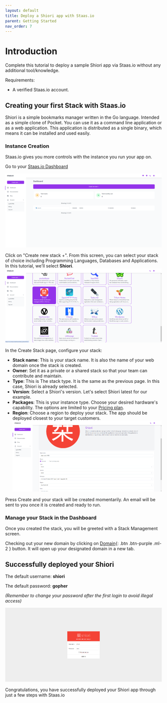 ```yaml
---
layout: default
title: Deploy a Shiori app with Staas.io
parent: Getting Started
nav_order: 7
---
```


# Introduction
Complete this tutorial to deploy a sample Shiori app via Staas.io without any additional tool/knowledge.

Requirements:
- A verified Staas.io account.

## Creating your first Stack with Staas.io

Shiori is a simple bookmarks manager written in the Go language. Intended as a simple clone of Pocket. You can use it as a command line application or as a web application. This application is distributed as a single binary, which means it can be installed and used easily.

### Instance Creation
Staas.io gives you more controls with the instance you run your app on.

Go to your [Staas.io Dashboard](https://www.staas.io/dashboard?utm_source=docs)

![](../../assets/images/getting-started/staas-dashboard.png)

Click on "Create new stack +".
From this screen, you can select your stack of choice including Programming Languages, Databases and Applications. In this tutorial, we'll select **Shiori**.
![](../../assets/images/getting-started/shiori-create-stack.png)

In the Create Stack page, configure your stack:
- **Stack name**: This is your stack name. It is also the name of your web domain once the stack is created.
- **Owner**: Set it as a private or a shared stack so that your team can contribute and maintain.
- **Type**: This is The stack type. It is the same as the previous page. In this case, Shiori is already selected.
- **Version**: Select a Shiori's version. Let's select Shiori latest for our example.
- **Packages**: This is your instance type. Choose your desired hardware's capability. The options are limited to your [Pricing plan](https://www.staas.io/#pricing).
- **Region**: Choose a region to deploy your stack. The app should be deployed closest to your target customers.
![](../../assets/images/getting-started/shiori-create-shiori-screen.png)

Press Create and your stack will be created momentarily. An email will be sent to you once it is created and ready to run.

### Manage your Stack in the Dashboard
Once you created the stack, you will be greeted with a Stack Management screen.

Checking out your new domain by clicking on [Domain](){: .btn .btn-purple .ml-2 } button. It will open up your designated domain in a new tab.

## Successfully deployed your Shiori
The default username: **shiori**

The default password: **gopher**

*(Remember to change your password after the first login to avoid illegal access)*

![](../../assets/images/getting-started/shiori-login.png)

Congratulations, you have successfully deployed your Shiori app through just a few steps with Staas.io
